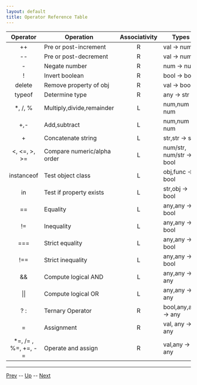 ```yaml
---
layout: default
title: Operator Reference Table
---
```

| Operator | Operation | Associativity | Types |
|:---:|---|:---:|---|
|++|Pre or post-increment | R | val -> num |
|--|Pre or post-decrement | R | val -> num |
|-|Negate number| R | num -> num |
|!|Invert boolean| R| bool -> bool|
|delete|Remove property of obj| R | val -> bool|
|typeof|Determine type| R| any -> str|
|*, /, %| Multiply,divide,remainder|L|num,num -> num|
|+,-|Add,subtract|L|num,num -> num|
|+|Concatenate string|L|str,str -> str|
|<, <=, >, >=|Compare numeric/alpha order| L |num/str, num/str -> bool|
|instanceof| Test object class| L | obj,func -> bool|
|in| Test if property exists| L | str,obj -> bool|
| == | Equality| L | any,any -> bool|
|!=| Inequality| L|any,any -> bool|
|===| Strict equality| L|any,any -> bool|
|!==| Strict inequality| L|any,any -> bool|
|&&|Compute logical AND|L|any,any -> any|
|&#124;&#124;|Compute logical OR|L|any,any -> any|
|? :|Ternary Operator|R|bool,any,any -> any|
|=|Assignment|R|val, any -> any|
|*=, /= , %=, +=, -= | Operate and assign| R | val,any -> any|

<hr>

[Prev](typeOfAndOperandCoversion.md) -- [Up](README.md) -- [Next](labs.md)

